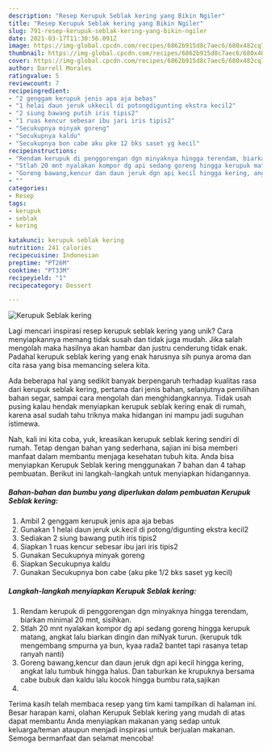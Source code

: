 ```yaml
---
description: "Resep Kerupuk Seblak kering yang Bikin Ngiler"
title: "Resep Kerupuk Seblak kering yang Bikin Ngiler"
slug: 791-resep-kerupuk-seblak-kering-yang-bikin-ngiler
date: 2021-03-17T11:30:56.091Z
image: https://img-global.cpcdn.com/recipes/6862b915d8c7aec6/680x482cq70/kerupuk-seblak-kering-foto-resep-utama.jpg
thumbnail: https://img-global.cpcdn.com/recipes/6862b915d8c7aec6/680x482cq70/kerupuk-seblak-kering-foto-resep-utama.jpg
cover: https://img-global.cpcdn.com/recipes/6862b915d8c7aec6/680x482cq70/kerupuk-seblak-kering-foto-resep-utama.jpg
author: Darrell Morales
ratingvalue: 5
reviewcount: 7
recipeingredient:
- "2 genggam kerupuk jenis apa aja bebas"
- "1 helai daun jeruk ukkecil di potongdigunting ekstra kecil2"
- "2 siung bawang putih iris tipis2"
- "1 ruas kencur sebesar ibu jari iris tipis2"
- "Secukupnya minyak goreng"
- "Secukupnya kaldu"
- "Secukupnya bon cabe aku pke 12 bks saset yg kecil"
recipeinstructions:
- "Rendam kerupuk di penggorengan dgn minyaknya hingga terendam, biarkan minimal 20 mnt, sisihkan."
- "Stlah 20 mnt nyalakan kompor dg api sedang goreng hingga kerupuk matang, angkat lalu biarkan dingin dan miNyak turun. (kerupuk tdk mengembang smpurna ya bun, kyaa rada2 bantet tapi rasanya tetap ranyah nanti)"
- "Goreng bawang,kencur dan daun jeruk dgn api kecil hingga kering, angkat lalu tumbuk hingga halus. Dan taburkan ke krupuknya bersama cabe bubuk dan kaldu lalu kocok hingga bumbu rata,sajikan"
- ""
categories:
- Resep
tags:
- kerupuk
- seblak
- kering

katakunci: kerupuk seblak kering 
nutrition: 241 calories
recipecuisine: Indonesian
preptime: "PT26M"
cooktime: "PT33M"
recipeyield: "1"
recipecategory: Dessert

---
```



![Kerupuk Seblak kering](https://img-global.cpcdn.com/recipes/6862b915d8c7aec6/680x482cq70/kerupuk-seblak-kering-foto-resep-utama.jpg)

Lagi mencari inspirasi resep kerupuk seblak kering yang unik? Cara menyiapkannya memang tidak susah dan tidak juga mudah. Jika salah mengolah maka hasilnya akan hambar dan justru cenderung tidak enak. Padahal kerupuk seblak kering yang enak harusnya sih punya aroma dan cita rasa yang bisa memancing selera kita.

Ada beberapa hal yang sedikit banyak berpengaruh terhadap kualitas rasa dari kerupuk seblak kering, pertama dari jenis bahan, selanjutnya pemilihan bahan segar, sampai cara mengolah dan menghidangkannya. Tidak usah pusing kalau hendak menyiapkan kerupuk seblak kering enak di rumah, karena asal sudah tahu triknya maka hidangan ini mampu jadi suguhan istimewa.




Nah, kali ini kita coba, yuk, kreasikan kerupuk seblak kering sendiri di rumah. Tetap dengan bahan yang sederhana, sajian ini bisa memberi manfaat dalam membantu menjaga kesehatan tubuh kita. Anda bisa menyiapkan Kerupuk Seblak kering menggunakan 7 bahan dan 4 tahap pembuatan. Berikut ini langkah-langkah untuk menyiapkan hidangannya.

<!--inarticleads1-->

##### Bahan-bahan dan bumbu yang diperlukan dalam pembuatan Kerupuk Seblak kering:

1. Ambil 2 genggam kerupuk jenis apa aja bebas
1. Gunakan 1 helai daun jeruk uk.kecil di potong/digunting ekstra kecil2
1. Sediakan 2 siung bawang putih iris tipis2
1. Siapkan 1 ruas kencur sebesar ibu jari iris tipis2
1. Gunakan Secukupnya minyak goreng
1. Siapkan Secukupnya kaldu
1. Gunakan Secukupnya bon cabe (aku pke 1/2 bks saset yg kecil)




<!--inarticleads2-->

##### Langkah-langkah menyiapkan Kerupuk Seblak kering:

1. Rendam kerupuk di penggorengan dgn minyaknya hingga terendam, biarkan minimal 20 mnt, sisihkan.
1. Stlah 20 mnt nyalakan kompor dg api sedang goreng hingga kerupuk matang, angkat lalu biarkan dingin dan miNyak turun. (kerupuk tdk mengembang smpurna ya bun, kyaa rada2 bantet tapi rasanya tetap ranyah nanti)
1. Goreng bawang,kencur dan daun jeruk dgn api kecil hingga kering, angkat lalu tumbuk hingga halus. Dan taburkan ke krupuknya bersama cabe bubuk dan kaldu lalu kocok hingga bumbu rata,sajikan
1. 




Terima kasih telah membaca resep yang tim kami tampilkan di halaman ini. Besar harapan kami, olahan Kerupuk Seblak kering yang mudah di atas dapat membantu Anda menyiapkan makanan yang sedap untuk keluarga/teman ataupun menjadi inspirasi untuk berjualan makanan. Semoga bermanfaat dan selamat mencoba!

